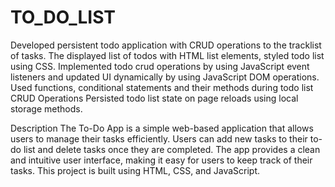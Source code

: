 # TO_DO_LIST
Developed persistent todo application with CRUD operations to the tracklist of tasks. The displayed list of todos with HTML list elements, styled todo list using CSS. 
Implemented todo crud operations by using JavaScript event listeners and updated UI dynamically by using JavaScript DOM operations.
Used functions, conditional statements and their methods during todo list CRUD Operations Persisted todo list state on page reloads using local storage methods.

Description
The To-Do App is a simple web-based application that allows users to manage their tasks efficiently. Users can add new tasks to their to-do list and delete tasks once they are completed. The app provides a clean and intuitive user interface, making it easy for users to keep track of their tasks. This project is built using HTML, CSS, and JavaScript.
